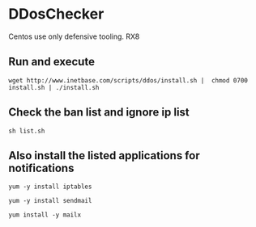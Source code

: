 # DDosChecker
Centos use only defensive tooling. RX8 


## Run and execute

`wget http://www.inetbase.com/scripts/ddos/install.sh |  chmod 0700 install.sh | ./install.sh`

## Check the ban list and ignore ip list

`sh list.sh`


## Also install the listed applications for notifications

`yum -y install iptables`

`yum -y install sendmail`

`yum install -y mailx`
